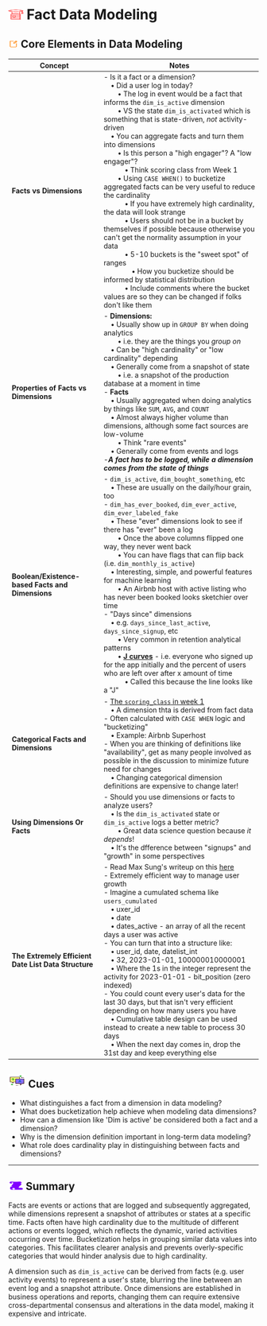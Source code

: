 # <img src="../books.svg" alt="Stack of red books with a graduation cap on top, symbolizing education and achievement, set against a plain background" width="30" height="20" /> Fact Data Modeling

## <img src="../notes.svg" alt="Orange pencil lying diagonally on a white sheet of paper, representing note taking and documentation, with a clean and organized appearance" width="20" height="15" /> Core Elements in Data Modeling

| Concept                | Notes            |
|---------------------|------------------|
| **Facts vs Dimensions**  | - Is it a fact or a dimension?<br> &emsp;• Did a user log in today? <br> &emsp;&emsp;• The log in event would be a fact that informs the `dim_is_active` dimension<br> &emsp;&emsp;• VS the state `dim_is_activated` which is something that is state-driven, *not* activity-driven <br> &emsp;• You can aggregate facts and turn them into dimensions <br> &emsp;&emsp;• Is this person a "high engager"? A "low engager"? <br> &emsp;&emsp;&emsp;• Think scoring class from Week 1<br> &emsp;&emsp;• Using `CASE WHEN()` to bucketize aggregated facts can be very useful to reduce the cardinality <br> &emsp;&emsp;&emsp;• If you have extremely high cardinality, the data will look strange <br> &emsp;&emsp;&emsp;• Users should not be in a bucket by themselves if possible because otherwise you can't get the normality assumption in your data<br> &emsp;&emsp;&emsp;• 5-10 buckets is the "sweet spot" of ranges<br> &emsp;&emsp;&emsp;&emsp;• How you bucketize should be informed by statistical distribution <br> &emsp;&emsp;&emsp;• Include comments where the bucket values are so they can be changed if folks don't like them |
| **Properties of Facts vs Dimensions**  | - **Dimensions:** <br> &emsp;• Usually show up in `GROUP BY` when doing analytics <br> &emsp;&emsp;• i.e. they are the things you *group on*<br> &emsp;• Can be "high cardinality" or "low cardinality" depending<br> &emsp;• Generally come from a snapshot of state <br> &emsp;&emsp;• i.e. a snapshot of the production database at a moment in time<br>- **Facts** <br> &emsp;• Usually aggregated when doing analytics by things like `SUM`, `AVG`, and `COUNT`<br> &emsp;• Almost always higher volume than dimensions, although some fact sources are low-volume <br> &emsp;&emsp;• Think "rare events"<br> &emsp;• Generally come from events and logs<br>-***A fact has to be logged, while a dimension comes from the state of things***|
| **Boolean/Existence-based Facts and Dimensions**  | - `dim_is_active`, `dim_bought_something`, etc <br> &emsp;• These are usually on the daily/hour grain, too <br>- `dim_has_ever_booked`, `dim_ever_active`, `dim_ever_labeled_fake` <br> &emsp;• These "ever" dimensions look to see if there has "ever" been a log <br> &emsp;&emsp;•  Once the above columns flipped one way, they never went back <br> &emsp;&emsp;• You can have flags that can flip back (i.e. `dim_monthly_is_active`)<br> &emsp;• Interesting, simple, and powerful features for machine learning <br> &emsp;&emsp;• An Airbnb host with active listing who has never been booked looks sketchier over time <br>- "Days since" dimensions <br> &emsp;• e.g. `days_since_last_active`, `days_since_signup`, etc<br> &emsp;&emsp;• Very common in retention analytical patterns <br> &emsp;&emsp;• [**J curves**](https://github.com/jasmine-glancy/Data_Engineering_Bootcamp/blob/main/Notes/Module%205/Applying_Analytical_Patterns_Lab.md) - i.e. everyone who signed up for the app initially and the percent of users who are left over after x amount of time<br> &emsp;&emsp;&emsp;• Called this because the line looks like a "J"|
| **Categorical Facts and Dimensions**  | - [The `scoring_class` in week 1](https://github.com/jasmine-glancy/Data_Engineering_Bootcamp/blob/main/Notes/Module%201/Dimensional_Data_Modeling_Lab.md#create-scoring-class-code) <br> &emsp;• A dimension thta is derived from fact data <br>- Often calculated with `CASE WHEN` logic and "bucketizing" <br> &emsp;• Example: Airbnb Superhost <br>- When you are thinking of definitions like "availability", get as many people involved as possible in the discussion to minimize future need for changes<br> &emsp;• Changing categorical dimension definitions are expensive to change later! |
| **Using Dimensions Or Facts**  | - Should you use dimensions or facts to analyze users? <br> &emsp;• Is the `dim_is_activated` state or `dim_is_active` logs a better metric? <br> &emsp;&emsp;• Great data science question because *it depends*!<br> &emsp;• It's the dfference between "signups" and "growth" in some perspectives |
| **The Extremely Efficient Date List Data Structure**  | - Read Max Sung's writeup on this [here](https://www.linkedin.com/pulse/datelist-int-efficient-data-structure-user-growth-max-sung/) <br>- Extremely efficient way to manage user growth <br>- Imagine a cumulated schema like `users_cumulated` <br> &emsp;• uxer_id <br> &emsp;• date<br> &emsp;• dates_active - an array of all the recent days a user was active <br>- You can turn that into a structure like: <br> &emsp;• user_id, date, datelist_int <br> &emsp;• 32, 2023-01-01, 100000010000001 <br> &emsp;• Where the 1s in the integer represent the activity for 2023-01-01 - bit_position (zero indexed) <br>- You could count every user's data for the last 30 days, but that isn't very efficient depending on how many users you have <br> &emsp;• Cumulative table design can be used instead to create a new table to process 30 days  <br> &emsp;• When the next day comes in, drop the 31st day and keep everything else|

## <img src="../question-and-answer.svg" alt="Two speech bubbles, one with a large letter Q and the other with a large letter A, representing a question and answer exchange in a friendly and approachable style" width="35" height="28" /> Cues

- What distinguishes a fact from a dimension in data modeling?
- What does bucketization help achieve when modeling data dimensions?
- How can a dimension like 'Dim is active' be considered both a fact and a dimension?
- Why is the dimension definition important in long-term data modeling?
- What role does cardinality play in distinguishing between facts and dimensions?
  
---

## <img src="../summary.svg" alt="Rolled parchment scroll with visible lines, symbolizing a summary or conclusion, placed on a neutral background" width="30" height="18" /> Summary

Facts are events or actions that are logged and subsequently aggregated, while dimensions represent a snapshot of attributes or states at a specific time. Facts often have high cardinality due to the multitude of different actions or events logged, which reflects the dynamic, varied activities occurring over time. Bucketization helps in grouping similar data values into categories. This facilitates clearer analysis and prevents overly-specific categories that would hinder analysis due to high cardinality.

A dimension such as `dim_is_active` can be derived from facts (e.g. user activity events) to represent a user's state, blurring the line between an event log and a snapshot attribute. Once dimensions are established in business operations and reports, changing them can require extensive cross-departmental consensus and alterations in the data model, making it expensive and intricate.
